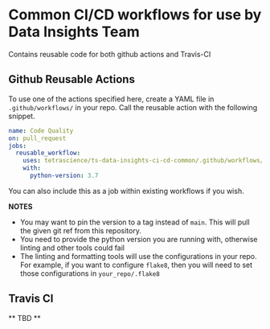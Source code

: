# Common CI/CD workflows for use by Data Insights Team

Contains reusable code for both github actions and Travis-CI

## Github Reusable Actions

To use one of the actions specified here, create a YAML file in `.github/workflows/` in your repo.
Call the reusable action with the following snippet.

```yaml
name: Code Quality
on: pull_request
jobs:
  reusable_workflow:
    uses: tetrascience/ts-data-insights-ci-cd-common/.github/workflows/python_code_quality@main
    with:
      python-version: 3.7
```

You can also include this as a job within existing workflows if you wish.

**NOTES**

- You may want to pin the version to a tag instead of `main`.
  This will pull the given git ref from this repository.
- You need to provide the python version you are running with, otherwise linting and other tools could fail
- The linting and formatting tools will use the configurations in your repo.
  For example, if you want to configure `flake8`, then you will need to set those configurations in `your_repo/.flake8`

## Travis CI

** TBD **
